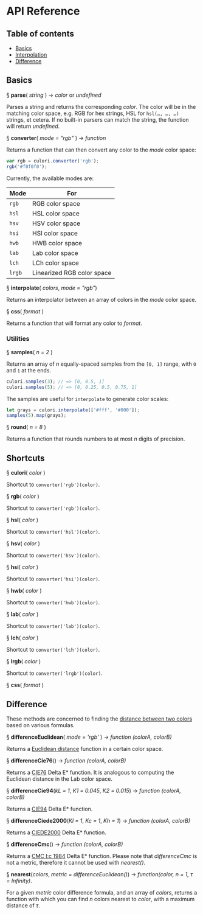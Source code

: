 # API Reference

## Table of contents

* [Basics](#basics)
* [Interpolation](#interpolation)
* [Difference](#difference)

## Basics

§ __parse__( _string_ ) → _color_ or _undefined_

Parses a string and returns the corresponding _color_. The color will be in the matching color space, e.g. RGB for hex strings, HSL for `hsl(…, …, …)` strings, et cetera. If no built-in parsers can match the string, the function will return _undefined_.

§ __converter__( _mode = "rgb"_ ) → _function_

Returns a function that can then convert any color to the _mode_ color space:

```js
var rgb = culori.converter('rgb');
rgb('#f0f0f0');
```

Currently, the available modes are: 

Mode | For
---- | ---
`rgb` | RGB color space
`hsl` | HSL color space
`hsv` | HSV color space
`hsi` | HSI color space
`hwb` | HWB color space
`lab` | Lab color space
`lch` | LCh color space
`lrgb`| Linearized RGB color space

§ __interpolate__( _colors_, _mode = "rgb"_)

Returns an interpolator between an array of colors in the _mode_ color space.

§ __css__( _format_ )

Returns a function that will format any color to _format_.

### Utilities

§ __samples__( _n = 2_ )

Returns an array of _n_ equally-spaced samples from the `[0, 1]` range, with `0` and `1` at the ends.

```js
culori.samples(3); // => [0, 0.5, 1]
culori.samples(5); // => [0, 0.25, 0.5, 0.75, 1]
```

The samples are useful for `interpolate` to generate color scales:

```js
let grays = culori.interpolate(['#fff', '#000']);
samples(5).map(grays);
```

§ __round__( _n = 8_ )

Returns a function that rounds numbers to at most _n_ digits of precision.

## Shortcuts

§ __culori__( _color_ )

Shortcut to `converter('rgb')(color)`.

§ __rgb__( _color_ )

Shortcut to `converter('rgb')(color)`.

§ __hsl__( _color_ )

Shortcut to `converter('hsl')(color)`.

§ __hsv__( _color_ )

Shortcut to `converter('hsv')(color)`.

§ __hsi__( _color_ )

Shortcut to `converter('hsi')(color)`.

§ __hwb__( _color_ )

Shortcut to `converter('hwb')(color)`.

§ __lab__( _color_ )

Shortcut to `converter('lab')(color)`.

§ __lch__( _color_ )

Shortcut to `converter('lch')(color)`.

§ __lrgb__( _color_ )

Shortcut to `converter('lrgb')(color)`.

§ __css__( _format_ )

## Difference

These methods are concerned to finding the [distance between two colors](https://en.wikipedia.org/wiki/Color_difference) based on various formulas.

§ __differenceEuclidean__( _mode = 'rgb'_ ) → _function (colorA, colorB)_

Returns a [Euclidean distance](https://en.wikipedia.org/wiki/Color_difference#Euclidean) function in a certain color space.

§ __differenceCie76__() → _function (colorA, colorB)_

Returns a [CIE76](https://en.wikipedia.org/wiki/Color_difference#CIE76) Delta E* function. It is analogous to computing the Euclidean distance in the Lab color space.

§ __differenceCie94__(_kL = 1_, _K1 = 0.045_, _K2 = 0.015_) → _function (colorA, colorB)_

Returns a [CIE94](https://en.wikipedia.org/wiki/Color_difference#CIE94) Delta E* function.

§ __differenceCiede2000__(_Kl = 1_, _Kc = 1_, _Kh = 1_) → _function (colorA, colorB)_

Returns a [CIEDE2000](https://en.wikipedia.org/wiki/Color_difference#CIEDE2000) Delta E* function.

§ __differenceCmc__() → _function (colorA, colorB)_

Returns a [CMC l:c 1984](https://en.wikipedia.org/wiki/Color_difference#CMC_l:c_(1984)) Delta E* function. Please note that _differenceCmc_ is not a metric, therefore it cannot be used with _nearest()_.

§ __nearest__(_colors_, _metric = differenceEuclidean()_) → _function(color, n = 1, τ = Infinity)_.

For a given _metric_ color difference formula, and an array of _colors_, returns a function with which you can find _n_ colors nearest to _color_, with a maximum distance of _τ_.

